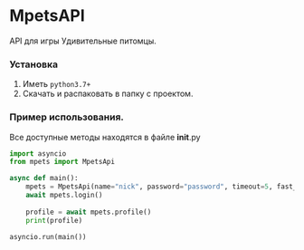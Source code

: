 # MpetsAPI

API для игры Удивительные питомцы.

### Установка

1. Иметь ```python3.7+```
2. Скачать и распаковать в папку с проектом.

### Пример использования.
Все доступные методы находятся в файле __init__.py
```python
import asyncio
from mpets import MpetsApi

async def main():
    mpets = MpetsApi(name="nick", password="password", timeout=5, fast_mode=True)
    await mpets.login()
    
    profile = await mpets.profile()
    print(profile)

asyncio.run(main())
```
